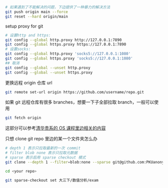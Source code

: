 
```bash
# 如果遇到了不能解决的问题，下边提供了一种暴力的解决方法
git push origin main --force
git reset --hard origin/main
```

setup proxy for git

```bash
# 设置http and https:
git config --global http.proxy http://127.0.0.1:7890
git config --global https.proxy https://127.0.0.1:7890
# 设置socks:
git config --global http.proxy 'socks5://127.0.0.1:1080'
git config --global https.proxy 'socks5://127.0.0.1:1080'
## 取消
git config --global --unset http.proxy
git config --global --unset https.proxy
```

更换远程 origin 仓库 url

```bash
git remote set-url origin https://github.com/username/repo.git
```

如果 git 远程仓库有很多 branches，想要一下子全部拉取 branch，一般可以使用 

```bash
git fetch origin
```

这部分可以参考[清华贵系的 OS 课程里边相关的内容](https://learningos.cn/uCore-Tutorial-Guide-2025S/chapter4/0intro.html#github)

只想 clone git repo 里边的某一个文件夹怎么办

```bash
# depth 1 表示只拉取最新的一次 commit
# filter blob none 表示只拉取元数据
# sparse 表示启用 sparse checkout 模式
git clone --depth 1 --filter=blob:none --sparse git@github.com:PKUanonym/REKCARC-TSC-UHT.git

cd <your repo>

git sparse-checkout set 大三下/数值分析/exam
```


